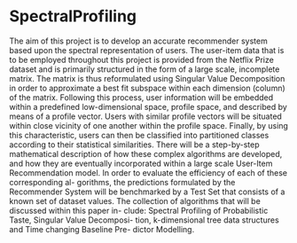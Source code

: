 SpectralProfiling
=================
The aim of this project is to develop an accurate recommender system based
upon the spectral representation of users. The user-item data that is to be
employed throughout this project is provided from the Netflix Prize dataset
and is primarily structured in the form of a large scale, incomplete matrix.
The matrix is thus reformulated using Singular Value Decomposition in order 
to approximate a best fit subspace within each dimension (column) of the
matrix. Following this process, user information will be embedded within
a predefined low-dimensional space, profile space, and described by means
of a profile vector. Users with similar profile vectors will be situated within
close vicinity of one another within the profile space. Finally, by using this
characteristic, users can then be classified into partitioned classes according
to their statistical similarities. There will be a step-by-step mathematical
description of how these complex algorithms are developed, and how they
are eventually incorporated within a large scale User-Item Recommendation
model. In order to evaluate the efficiency of each of these corresponding al-
gorithms, the predictions formulated by the Recommender System will be
benchmarked by a Test Set that consists of a known set of dataset values.
The collection of algorithms that will be discussed within this paper in-
clude: Spectral Profiling of Probabilistic Taste, Singular Value Decomposi-
tion, k-dimensional tree data structures and Time changing Baseline Pre-
dictor Modelling.
